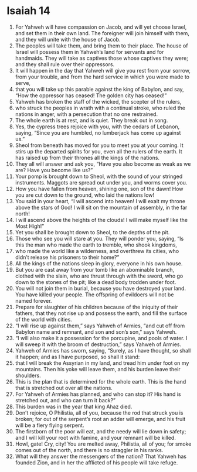 ﻿
# Isaiah 14
1. For Yahweh will have compassion on Jacob, and will yet choose Israel, and set them in their own land. The foreigner will join himself with them, and they will unite with the house of Jacob. 
2. The peoples will take them, and bring them to their place. The house of Israel will possess them in Yahweh’s land for servants and for handmaids. They will take as captives those whose captives they were; and they shall rule over their oppressors. 
3. It will happen in the day that Yahweh will give you rest from your sorrow, from your trouble, and from the hard service in which you were made to serve, 
4. that you will take up this parable against the king of Babylon, and say, “How the oppressor has ceased! The golden city has ceased!” 
5. Yahweh has broken the staff of the wicked, the scepter of the rulers, 
6. who struck the peoples in wrath with a continual stroke, who ruled the nations in anger, with a persecution that no one restrained. 
7. The whole earth is at rest, and is quiet. They break out in song. 
8. Yes, the cypress trees rejoice with you, with the cedars of Lebanon, saying, “Since you are humbled, no lumberjack has come up against us.” 
9. Sheol from beneath has moved for you to meet you at your coming. It stirs up the departed spirits for you, even all the rulers of the earth. It has raised up from their thrones all the kings of the nations. 
10. They all will answer and ask you, “Have you also become as weak as we are? Have you become like us?” 
11. Your pomp is brought down to Sheol, with the sound of your stringed instruments. Maggots are spread out under you, and worms cover you. 
12. How you have fallen from heaven, shining one, son of the dawn! How you are cut down to the ground, who laid the nations low! 
13. You said in your heart, “I will ascend into heaven! I will exalt my throne above the stars of God! I will sit on the mountain of assembly, in the far north! 
14. I will ascend above the heights of the clouds! I will make myself like the Most High!” 
15. Yet you shall be brought down to Sheol, to the depths of the pit. 
16. Those who see you will stare at you. They will ponder you, saying, “Is this the man who made the earth to tremble, who shook kingdoms, 
17. who made the world like a wilderness, and overthrew its cities, who didn’t release his prisoners to their home?” 
18. All the kings of the nations sleep in glory, everyone in his own house. 
19. But you are cast away from your tomb like an abominable branch, clothed with the slain, who are thrust through with the sword, who go down to the stones of the pit; like a dead body trodden under foot. 
20. You will not join them in burial, because you have destroyed your land. You have killed your people. The offspring of evildoers will not be named forever. 
21. Prepare for slaughter of his children because of the iniquity of their fathers, that they not rise up and possess the earth, and fill the surface of the world with cities. 
22. “I will rise up against them,” says Yahweh of Armies, “and cut off from Babylon name and remnant, and son and son’s son,” says Yahweh. 
23. “I will also make it a possession for the porcupine, and pools of water. I will sweep it with the broom of destruction,” says Yahweh of Armies. 
24. Yahweh of Armies has sworn, saying, “Surely, as I have thought, so shall it happen; and as I have purposed, so shall it stand: 
25. that I will break the Assyrian in my land, and tread him under foot on my mountains. Then his yoke will leave them, and his burden leave their shoulders. 
26. This is the plan that is determined for the whole earth. This is the hand that is stretched out over all the nations. 
27. For Yahweh of Armies has planned, and who can stop it? His hand is stretched out, and who can turn it back?” 
28. This burden was in the year that king Ahaz died. 
29. Don’t rejoice, O Philistia, all of you, because the rod that struck you is broken; for out of the serpent’s root an adder will emerge, and his fruit will be a fiery flying serpent. 
30. The firstborn of the poor will eat, and the needy will lie down in safety; and I will kill your root with famine, and your remnant will be killed. 
31. Howl, gate! Cry, city! You are melted away, Philistia, all of you; for smoke comes out of the north, and there is no straggler in his ranks. 
32. What will they answer the messengers of the nation? That Yahweh has founded Zion, and in her the afflicted of his people will take refuge. 
